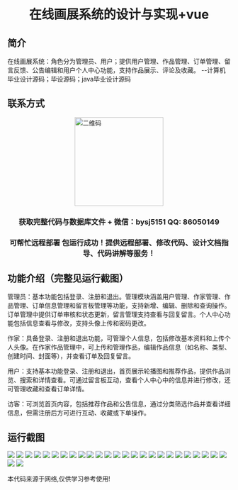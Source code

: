 <p><h1 align="center">在线画展系统的设计与实现+vue</h1></p>

## 简介
在线画展系统：角色分为管理员、用户；提供用户管理、作品管理、订单管理、留言反馈、公告编辑和用户个人中心功能，支持作品展示、评论及收藏。    --计算机毕业设计源码；毕设源码；java毕业设计源码


## 联系方式
<img src="https://bs-1329754181.cos.ap-shanghai.myqcloud.com/wx.jpg" alt="二维码" style="display: block; margin: 0 auto;" width="200px">
<p><h3 align="center">获取完整代码与数据库文件 + 微信：bysj5151 QQ: 86050149</h3></p>
<p><h3 align="center">可帮忙远程部署 包运行成功！提供远程部署、修改代码、设计文档指导、代码讲解等服务！</h3></p>

## 功能介绍（完整见运行截图）
管理员：基本功能包括登录、注册和退出。管理模块涵盖用户管理、作家管理、作品管理、订单信息管理和留言板管理等功能，支持新增、编辑、删除和查询操作。订单管理中提供订单审核和状态更新，留言管理支持查看与回复留言。个人中心功能包括信息查看与修改，支持头像上传和密码更改。

作家：具备登录、注册和退出功能，可管理个人信息，包括修改基本资料和上传个人头像。在作家作品管理中，可上传和管理作品，编辑作品信息（如名称、类型、创建时间、封面等），并查看订单及回复留言。

用户：支持基本功能登录、注册和退出，首页展示轮播图和推荐作品，提供作品浏览、搜索和详情查看。可通过留言板互动，查看个人中心中的信息并进行修改，还可管理收藏和查看订单详情。

访客：可浏览首页内容，包括推荐作品和公告信息，通过分类筛选作品并查看详细信息，但需注册后方可进行互动、收藏或下单操作。


## 运行截图
![](https://bs-1329754181.cos.ap-shanghai.myqcloud.com/ssm/OnlineArtExhibitionSystem/img/001.jpg)
![](https://bs-1329754181.cos.ap-shanghai.myqcloud.com/ssm/OnlineArtExhibitionSystem/img/002.jpg)
![](https://bs-1329754181.cos.ap-shanghai.myqcloud.com/ssm/OnlineArtExhibitionSystem/img/003.jpg)
![](https://bs-1329754181.cos.ap-shanghai.myqcloud.com/ssm/OnlineArtExhibitionSystem/img/004.jpg)
![](https://bs-1329754181.cos.ap-shanghai.myqcloud.com/ssm/OnlineArtExhibitionSystem/img/005.jpg)
![](https://bs-1329754181.cos.ap-shanghai.myqcloud.com/ssm/OnlineArtExhibitionSystem/img/006.jpg)
![](https://bs-1329754181.cos.ap-shanghai.myqcloud.com/ssm/OnlineArtExhibitionSystem/img/007.jpg)
![](https://bs-1329754181.cos.ap-shanghai.myqcloud.com/ssm/OnlineArtExhibitionSystem/img/008.jpg)
![](https://bs-1329754181.cos.ap-shanghai.myqcloud.com/ssm/OnlineArtExhibitionSystem/img/009.jpg)
![](https://bs-1329754181.cos.ap-shanghai.myqcloud.com/ssm/OnlineArtExhibitionSystem/img/010.jpg)
![](https://bs-1329754181.cos.ap-shanghai.myqcloud.com/ssm/OnlineArtExhibitionSystem/img/011.jpg)
![](https://bs-1329754181.cos.ap-shanghai.myqcloud.com/ssm/OnlineArtExhibitionSystem/img/012.jpg)
![](https://bs-1329754181.cos.ap-shanghai.myqcloud.com/ssm/OnlineArtExhibitionSystem/img/013.jpg)
![](https://bs-1329754181.cos.ap-shanghai.myqcloud.com/ssm/OnlineArtExhibitionSystem/img/014.jpg)
![](https://bs-1329754181.cos.ap-shanghai.myqcloud.com/ssm/OnlineArtExhibitionSystem/img/015.jpg)
![](https://bs-1329754181.cos.ap-shanghai.myqcloud.com/ssm/OnlineArtExhibitionSystem/img/016.jpg)
![](https://bs-1329754181.cos.ap-shanghai.myqcloud.com/ssm/OnlineArtExhibitionSystem/img/017.jpg)
![](https://bs-1329754181.cos.ap-shanghai.myqcloud.com/ssm/OnlineArtExhibitionSystem/img/018.jpg)
![](https://bs-1329754181.cos.ap-shanghai.myqcloud.com/ssm/OnlineArtExhibitionSystem/img/019.jpg)
![](https://bs-1329754181.cos.ap-shanghai.myqcloud.com/ssm/OnlineArtExhibitionSystem/img/020.jpg)
![](https://bs-1329754181.cos.ap-shanghai.myqcloud.com/ssm/OnlineArtExhibitionSystem/img/021.jpg)
![](https://bs-1329754181.cos.ap-shanghai.myqcloud.com/ssm/OnlineArtExhibitionSystem/img/022.jpg)
![](https://bs-1329754181.cos.ap-shanghai.myqcloud.com/ssm/OnlineArtExhibitionSystem/img/023.jpg)
![](https://bs-1329754181.cos.ap-shanghai.myqcloud.com/ssm/OnlineArtExhibitionSystem/img/024.jpg)
![](https://bs-1329754181.cos.ap-shanghai.myqcloud.com/ssm/OnlineArtExhibitionSystem/img/025.jpg)
![](https://bs-1329754181.cos.ap-shanghai.myqcloud.com/ssm/OnlineArtExhibitionSystem/img/026.jpg)
![](https://bs-1329754181.cos.ap-shanghai.myqcloud.com/ssm/OnlineArtExhibitionSystem/img/027.jpg)

<p>本代码来源于网络,仅供学习参考使用!</p>
